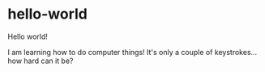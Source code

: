 # hello-world

Hello world!

I am learning how to do computer things! It's only a couple of keystrokes... how hard can it be?
